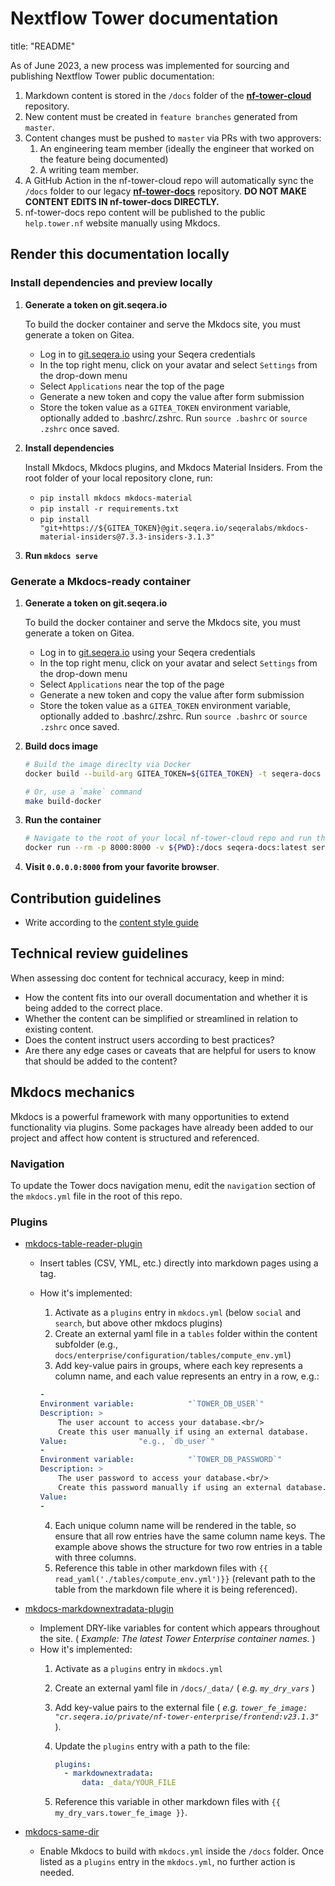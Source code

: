 # Nextflow Tower documentation

title: "README"

As of June 2023, a new process was implemented for sourcing and publishing Nextflow Tower public documentation:

1. Markdown content is stored in the `/docs` folder of the [**nf-tower-cloud**](https://github.com/seqeralabs/nf-tower-cloud) repository.
2. New content must be created in `feature branches` generated from `master`.
3. Content changes must be pushed to `master` via PRs with two approvers:
   1. An engineering team member (ideally the engineer that worked on the feature being documented)
   2. A writing team member.
4. A GitHub Action in the nf-tower-cloud repo will automatically sync the `/docs` folder to our legacy [**nf-tower-docs**](https://github.com/seqeralabs/nf-tower-docs) repository. **DO NOT MAKE CONTENT EDITS IN nf-tower-docs DIRECTLY.**
5. nf-tower-docs repo content will be published to the public `help.tower.nf` website manually using Mkdocs.

## Render this documentation locally

### Install dependencies and preview locally

1. **Generate a token on git.seqera.io**

   To build the docker container and serve the Mkdocs site, you must generate a token on Gitea.

   - Log in to [git.seqera.io](https://git.seqera.io) using your Seqera credentials
   - In the top right menu, click on your avatar and select `Settings` from the drop-down menu
   - Select `Applications` near the top of the page
   - Generate a new token and copy the value after form submission
   - Store the token value as a `GITEA_TOKEN` environment variable, optionally added to .bashrc/.zshrc. Run `source .bashrc` or `source .zshrc` once saved.

2. **Install dependencies**

   Install Mkdocs, Mkdocs plugins, and Mkdocs Material Insiders. From the root folder of your local repository clone, run:

   - `pip install mkdocs mkdocs-material`
   - `pip install -r requirements.txt`
   - `pip install "git+https://${GITEA_TOKEN}@git.seqera.io/seqeralabs/mkdocs-material-insiders@7.3.3-insiders-3.1.3"`

3. **Run `mkdocs serve`**

### Generate a Mkdocs-ready container

1. **Generate a token on git.seqera.io**

   To build the docker container and serve the Mkdocs site, you must generate a token on Gitea.

   - Log in to [git.seqera.io](https://git.seqera.io) using your Seqera credentials
   - In the top right menu, click on your avatar and select `Settings` from the drop-down menu
   - Select `Applications` near the top of the page
   - Generate a new token and copy the value after form submission
   - Store the token value as a `GITEA_TOKEN` environment variable, optionally added to .bashrc/.zshrc. Run `source .bashrc` or `source .zshrc` once saved.

2. **Build docs image**

   ```bash
   # Build the image direclty via Docker
   docker build --build-arg GITEA_TOKEN=${GITEA_TOKEN} -t seqera-docs .

   # Or, use a `make` command
   make build-docker
   ```

3. **Run the container**

   ```bash
   # Navigate to the root of your local nf-tower-cloud repo and run the following
   docker run --rm -p 8000:8000 -v ${PWD}:/docs seqera-docs:latest serve --dev-addr=0.0.0.0:8000
   ```

4. **Visit `0.0.0.0:8000` from your favorite browser**.

## Contribution guidelines

- Write according to the [content style guide](https://docs.google.com/document/d/1j8cQAtwJLW891TDBSDMYTy3Jcr4gRVxtqwcWzPCjTY4/edit?usp=sharing)

## Technical review guidelines

When assessing doc content for technical accuracy, keep in mind:

- How the content fits into our overall documentation and whether it is being added to the correct place.
- Whether the content can be simplified or streamlined in relation to existing content.
- Does the content instruct users according to best practices?
- Are there any edge cases or caveats that are helpful for users to know that should be added to the content?

## Mkdocs mechanics

Mkdocs is a powerful framework with many opportunities to extend functionality via plugins. Some packages have already been added to our project and affect how content is structured and referenced.

### Navigation

To update the Tower docs navigation menu, edit the `navigation` section of the `mkdocs.yml` file in the root of this repo.

### Plugins

- [mkdocs-table-reader-plugin](https://timvink.github.io/mkdocs-table-reader-plugin/)

  - Insert tables (CSV, YML, etc.) directly into markdown pages using a tag.
  - How it's implemented:
    1. Activate as a `plugins` entry in `mkdocs.yml` (below `social` and `search`, but above other mkdocs plugins)
    2. Create an external yaml file in a `tables` folder within the content subfolder (e.g., `docs/enterprise/configuration/tables/compute_env.yml`)
    3. Add key-value pairs in groups, where each key represents a column name, and each value represents an entry in a row, e.g.:

    ```yaml
    -
    Environment variable:            "`TOWER_DB_USER`"
    Description: >
        The user account to access your database.<br/>
        Create this user manually if using an external database.
    Value:                "e.g., `db_user`"
    -
    Environment variable:            "`TOWER_DB_PASSWORD`"
    Description: >
        The user password to access your database.<br/>
        Create this password manually if using an external database.
    Value:
    -
    ```

    4. Each unique column name will be rendered in the table, so ensure that all row entries have the same column name keys. The example above shows the structure for two row entries in a table with three columns.
    5. Reference this table in other markdown files with `{{ read_yaml('./tables/compute_env.yml')}}` (relevant path to the table from the markdown file where it is being referenced).

- [mkdocs-markdownextradata-plugin](https://github.com/rosscdh/mkdocs-markdownextradata-plugin)

  - Implement DRY-like variables for content which appears throughout the site. ( _Example: The latest Tower Enterprise container names._ )
  - How it's implemented:
    1. Activate as a `plugins` entry in `mkdocs.yml`
    2. Create an external yaml file in `/docs/_data/` ( _e.g. `my_dry_vars`_ )
    3. Add key-value pairs to the external file ( _e.g. `tower_fe_image: "cr.seqera.io/private/nf-tower-enterprise/frontend:v23.1.3"`_ ).
    4. Update the `plugins` entry with a path to the file:

       ```yaml
       plugins:
         - markdownextradata:
             data: _data/YOUR_FILE
       ```

    5. Reference this variable in other markdown files with `{{ my_dry_vars.tower_fe_image }}`.

- [mkdocs-same-dir](https://github.com/oprypin/mkdocs-same-dir)
  - Enable Mkdocs to build with `mkdocs.yml` inside the `/docs` folder. Once listed as a `plugins` entry in the `mkdocs.yml`, no further action is needed.
